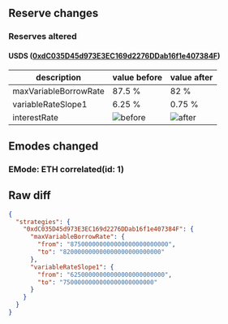 ## Reserve changes

### Reserves altered

#### USDS ([0xdC035D45d973E3EC169d2276DDab16f1e407384F](https://etherscan.io/address/0xdC035D45d973E3EC169d2276DDab16f1e407384F))

| description | value before | value after |
| --- | --- | --- |
| maxVariableBorrowRate | 87.5 % | 82 % |
| variableRateSlope1 | 6.25 % | 0.75 % |
| interestRate | ![before](https://dash.onaave.com/api/static?variableRateSlope1=62500000000000000000000000&variableRateSlope2=750000000000000000000000000&optimalUsageRatio=920000000000000000000000000&baseVariableBorrowRate=62500000000000000000000000&maxVariableBorrowRate=875000000000000000000000000) | ![after](https://dash.onaave.com/api/static?variableRateSlope1=7500000000000000000000000&variableRateSlope2=750000000000000000000000000&optimalUsageRatio=920000000000000000000000000&baseVariableBorrowRate=62500000000000000000000000&maxVariableBorrowRate=820000000000000000000000000) |

## Emodes changed

### EMode: ETH correlated(id: 1)



## Raw diff

```json
{
  "strategies": {
    "0xdC035D45d973E3EC169d2276DDab16f1e407384F": {
      "maxVariableBorrowRate": {
        "from": "875000000000000000000000000",
        "to": "820000000000000000000000000"
      },
      "variableRateSlope1": {
        "from": "62500000000000000000000000",
        "to": "7500000000000000000000000"
      }
    }
  }
}
```